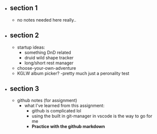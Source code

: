 - ## section 1
  - no notes needed here really..
- ## section 2
  - startup ideas:
    - something DnD related
    - druid wild shape tracker
    - long/short rest manager
  - choose-your-own-adventure
  - KGLW album picker?
    -pretty much just a peronality test
- ## section 3
  - github notes (for assignment)
    - what I've learned from this assignment:
      - github is complicated lol
      - using the built in git-manager in vscode is the way to go for me
      - **Practice with the github markdown**
